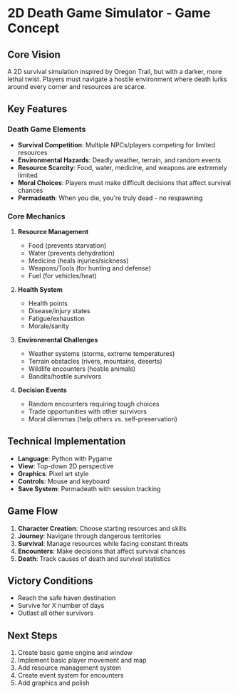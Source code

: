 # 2D Death Game Simulator - Game Concept

## Core Vision
A 2D survival simulation inspired by Oregon Trail, but with a darker, more lethal twist. Players must navigate a hostile environment where death lurks around every corner and resources are scarce.

## Key Features

### Death Game Elements
- **Survival Competition**: Multiple NPCs/players competing for limited resources
- **Environmental Hazards**: Deadly weather, terrain, and random events
- **Resource Scarcity**: Food, water, medicine, and weapons are extremely limited
- **Moral Choices**: Players must make difficult decisions that affect survival chances
- **Permadeath**: When you die, you're truly dead - no respawning

### Core Mechanics
1. **Resource Management**
   - Food (prevents starvation)
   - Water (prevents dehydration)
   - Medicine (heals injuries/sickness)
   - Weapons/Tools (for hunting and defense)
   - Fuel (for vehicles/heat)

2. **Health System**
   - Health points
   - Disease/injury states
   - Fatigue/exhaustion
   - Morale/sanity

3. **Environmental Challenges**
   - Weather systems (storms, extreme temperatures)
   - Terrain obstacles (rivers, mountains, deserts)
   - Wildlife encounters (hostile animals)
   - Bandits/hostile survivors

4. **Decision Events**
   - Random encounters requiring tough choices
   - Trade opportunities with other survivors
   - Moral dilemmas (help others vs. self-preservation)

## Technical Implementation
- **Language**: Python with Pygame
- **View**: Top-down 2D perspective
- **Graphics**: Pixel art style
- **Controls**: Mouse and keyboard
- **Save System**: Permadeath with session tracking

## Game Flow
1. **Character Creation**: Choose starting resources and skills
2. **Journey**: Navigate through dangerous territories
3. **Survival**: Manage resources while facing constant threats
4. **Encounters**: Make decisions that affect survival chances
5. **Death**: Track causes of death and survival statistics

## Victory Conditions
- Reach the safe haven destination
- Survive for X number of days
- Outlast all other survivors

## Next Steps
1. Create basic game engine and window
2. Implement basic player movement and map
3. Add resource management system
4. Create event system for encounters
5. Add graphics and polish